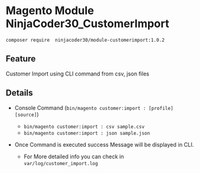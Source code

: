 # Magento Module NinjaCoder30_CustomerImport

`composer require  ninjacoder30/module-customerimport:1.0.2`

## Feature

Customer Import using CLI command from csv, json files

## Details

- Console Command (`bin/magento customer:import : [profile] [source]`)
  - `bin/magento customer:import : csv sample.csv`
  - `bin/magento customer:import : json sample.json`

- Once Command is executed success Message will be displayed in CLI.
  - For More detailed info you can check in `var/log/customer_import.log`




